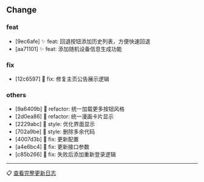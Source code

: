 ## Change

### feat
- [9ec6afe] ✨ feat: 回退按钮添加历史列表，方便快速回退
- [aa71101] ✨ feat: 添加随机设备信息生成功能

### fix
- [12c6597] 🐛 fix: 修复主页公告展示逻辑

### others
- [9a6409b] 🦄 refactor: 统一加载更多按钮风格
- [2d0ea86] 🦄 refactor: 统一漫画卡片显示
- [2229abc] 🌈 style: 优化界面显示
- [702a9be] 🌈 style: 删除多余代码
- [4007d3b] 🐛 fix: 更新配置
- [a4e6bc4] 🐛 fix: 更新接口参数
- [c85b266] 🐛 fix: 失败后添加重新登录逻辑

---
📋 [查看完整更新日志](https://github.com/caolib/doki/compare/v1.3.0...v1.3.2-beta)
